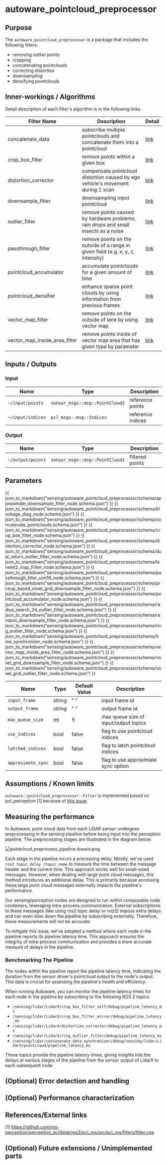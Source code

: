 # autoware_pointcloud_preprocessor

## Purpose

The `autoware_pointcloud_preprocessor` is a package that includes the following filters:

- removing outlier points
- cropping
- concatenating pointclouds
- correcting distortion
- downsampling
- densifying pointclouds

## Inner-workings / Algorithms

Detail description of each filter's algorithm is in the following links.

| Filter Name                   | Description                                                                        | Detail                                        |
| ----------------------------- | ---------------------------------------------------------------------------------- | --------------------------------------------- |
| concatenate_data              | subscribe multiple pointclouds and concatenate them into a pointcloud              | [link](docs/concatenate-data.md)              |
| crop_box_filter               | remove points within a given box                                                   | [link](docs/crop-box-filter.md)               |
| distortion_corrector          | compensate pointcloud distortion caused by ego vehicle's movement during 1 scan    | [link](docs/distortion-corrector.md)          |
| downsample_filter             | downsampling input pointcloud                                                      | [link](docs/downsample-filter.md)             |
| outlier_filter                | remove points caused by hardware problems, rain drops and small insects as a noise | [link](docs/outlier-filter.md)                |
| passthrough_filter            | remove points on the outside of a range in given field (e.g. x, y, z, intensity)   | [link](docs/passthrough-filter.md)            |
| pointcloud_accumulator        | accumulate pointclouds for a given amount of time                                  | [link](docs/pointcloud-accumulator.md)        |
| pointcloud_densifier          | enhance sparse point clouds by using information from previous frames              | [link](docs/pointcloud-densifier.md)          |
| vector_map_filter             | remove points on the outside of lane by using vector map                           | [link](docs/vector-map-filter.md)             |
| vector_map_inside_area_filter | remove points inside of vector map area that has given type by parameter           | [link](docs/vector-map-inside-area-filter.md) |

## Inputs / Outputs

### Input

| Name              | Type                            | Description       |
| ----------------- | ------------------------------- | ----------------- |
| `~/input/points`  | `sensor_msgs::msg::PointCloud2` | reference points  |
| `~/input/indices` | `pcl_msgs::msg::Indices`        | reference indices |

### Output

| Name              | Type                            | Description     |
| ----------------- | ------------------------------- | --------------- |
| `~/output/points` | `sensor_msgs::msg::PointCloud2` | filtered points |

## Parameters

{{ json_to_markdown("sensing/autoware_pointcloud_preprocessor/schema/approximate_downsample_filter_node.schema.json") }}
{{ json_to_markdown("sensing/autoware_pointcloud_preprocessor/schema/blockage_diag_node.schema.json") }}
{{ json_to_markdown("sensing/autoware_pointcloud_preprocessor/schema/concatenate_pointclouds.schema.json") }}
{{ json_to_markdown("sensing/autoware_pointcloud_preprocessor/schema/crop_box_filter_node.schema.json") }}
{{ json_to_markdown("sensing/autoware_pointcloud_preprocessor/schema/distortion_corrector_node.schema.json") }}
{{ json_to_markdown("sensing/autoware_pointcloud_preprocessor/schema/dual_return_outlier_filter_node.schema.json") }}
{{ json_to_markdown("sensing/autoware_pointcloud_preprocessor/schema/lanelet2_map_Filter_node.schema.json") }}
{{ json_to_markdown("sensing/autoware_pointcloud_preprocessor/schema/passthrough_filter_uint16_node.schema.json") }}
{{ json_to_markdown("sensing/autoware_pointcloud_preprocessor/schema/pickup_based_voxel_grid_downsample_filter_node.schema.json") }}
{{ json_to_markdown("sensing/autoware_pointcloud_preprocessor/schema/pointcloud_accumulator_node.schema.json") }}
{{ json_to_markdown("sensing/autoware_pointcloud_preprocessor/schema/radius_search_2d_outlier_filter_node.schema.json") }}
{{ json_to_markdown("sensing/autoware_pointcloud_preprocessor/schema/random_downsample_filter_node.schema.json") }}
{{ json_to_markdown("sensing/autoware_pointcloud_preprocessor/schema/ring_outlier_filter_node.schema.json") }}
{{ json_to_markdown("sensing/autoware_pointcloud_preprocessor/schema/time_synchronizer_node.schema.json") }}
{{ json_to_markdown("sensing/autoware_pointcloud_preprocessor/schema/vector_map_inside_area_filter_node.schema.json") }}
{{ json_to_markdown("sensing/autoware_pointcloud_preprocessor/schema/voxel_grid_downsample_filter_node.schema.json") }}
{{ json_to_markdown("sensing/autoware_pointcloud_preprocessor/schema/voxel_grid_outlier_filter_node.schema.json") }}

| Name               | Type   | Default Value | Description                           |
| ------------------ | ------ | ------------- | ------------------------------------- |
| `input_frame`      | string | " "           | input frame id                        |
| `output_frame`     | string | " "           | output frame id                       |
| `max_queue_size`   | int    | 5             | max queue size of input/output topics |
| `use_indices`      | bool   | false         | flag to use pointcloud indices        |
| `latched_indices`  | bool   | false         | flag to latch pointcloud indices      |
| `approximate_sync` | bool   | false         | flag to use approximate sync option   |

## Assumptions / Known limits

`autoware::pointcloud_preprocessor::Filter` is implemented based on pcl_perception [1] because
of [this issue](https://github.com/ros-perception/perception_pcl/issues/9).

## Measuring the performance

In Autoware, point cloud data from each LiDAR sensor undergoes preprocessing in the sensing pipeline before being input
into the perception pipeline. The preprocessing stages are illustrated in the diagram below:

![pointcloud_preprocess_pipeline.drawio.png](docs%2Fimage%2Fpointcloud_preprocess_pipeline.drawio.png)

Each stage in the pipeline incurs a processing delay. Mostly, we've used `ros2 topic delay /topic_name` to measure
the time between the message header and the current time. This approach works well for small-sized messages. However,
when dealing with large point cloud messages, this method introduces an additional delay. This is primarily because
accessing these large point cloud messages externally impacts the pipeline's performance.

Our sensing/perception nodes are designed to run within composable node containers, leveraging intra-process
communication. External subscriptions to these messages (like using ros2 topic delay or rviz2) impose extra delays and
can even slow down the pipeline by subscribing externally. Therefore, these measurements will not be accurate.

To mitigate this issue, we've adopted a method where each node in the pipeline reports its pipeline latency time.
This approach ensures the integrity of intra-process communication and provides a more accurate measure of delays in the
pipeline.

### Benchmarking The Pipeline

The nodes within the pipeline report the pipeline latency time, indicating the duration from the sensor driver's pointcloud
output to the node's output. This data is crucial for assessing the pipeline's health and efficiency.

When running Autoware, you can monitor the pipeline latency times for each node in the pipeline by subscribing to the
following ROS 2 topics:

- `/sensing/lidar/LidarX/crop_box_filter_self/debug/pipeline_latency_ms`
- `/sensing/lidar/LidarX/crop_box_filter_mirror/debug/pipeline_latency_ms`
- `/sensing/lidar/LidarX/distortion_corrector/debug/pipeline_latency_ms`
- `/sensing/lidar/LidarX/ring_outlier_filter/debug/pipeline_latency_ms`
- `/sensing/lidar/concatenate_data_synchronizer/debug/sensing/lidar/LidarX/pointcloud/pipeline_latency_ms`

These topics provide the pipeline latency times, giving insights into the delays at various stages of the pipeline
from the sensor output of LidarX to each subsequent node.

## (Optional) Error detection and handling

## (Optional) Performance characterization

## References/External links

[1] <https://github.com/ros-perception/perception_pcl/blob/ros2/pcl_ros/src/pcl_ros/filters/filter.cpp>

## (Optional) Future extensions / Unimplemented parts
